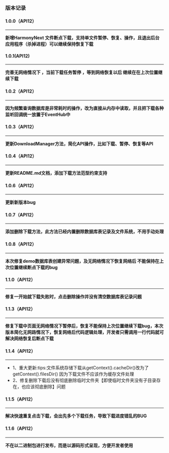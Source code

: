 ### 版本记录
#### 1.0.0（API12）
___
**新增HarmonyNext 文件断点下载，支持单文件暂停、恢复、操作，且退出后台应用程序（杀掉进程）可以继续保持恢复下载**

#### 1.0.1(API12)
___
**完善无网络情况下 ，当前下载任务暂停 ，等到网络恢复以后 继续在在上次位置继续下载**

#### 1.0.2（API12）
___

**因为频繁查询数据库是非常耗时的操作，改为直接从内存中读取，并且把下载各种监听回调统一放置于EventHub中**



#### 1.0.3（API12）
___

**更新DownloadManager方法，简化API操作，比如下载、暂停、恢复等API**



#### 1.0.4（API12）
___

**更新README.md文档，添加下载方法范型约束支持**


#### 1.0.6（API12）
___

**更新新版本bug**

#### 1.0.7（API12）
___

**添加删除下载方法，此方法已经内置删除数据库表记录及文件系统，不用手动处理**


#### 1.0.8（API12）
___

**本次修复demo数据库表创建异常问题，及无网络情况下恢复网络后 不能保持在上次位置继续断点下载的bug**



#### 1.1.0（API12）
___

**修复一开始就下载失败时，点击删除操作并没有清空数据库表记录问题**




#### 1.1.3（API12）
___

**修复下载中页面无网络情况下暂停后，恢复不能保持上次位置继续下载bug，本次版本简化无网路情况下，恢复网络后代码逻辑处理，开发者只需调用一行代码就可解决网络恢复后断点下载**



#### 1.1.4（API12）
___

* 1、重大更新:tips:文件系统存储下载从getContext().cacheDir()改为了getContext().filesDir() 因为下载文件不应该作为缓存文件处理
* 2、修复删除下载后没有彻底删除临时文件夹【即使临时文件夹没有子目录存在，也应该彻底删除】问题


#### 1.1.5（API12）
___

**解决快速重复点击下载，会出先多个下载任务，导致下载进度错乱的BUG**


#### 1.1.6（API12）
___

**不在以二进制包进行发布，而是以源码形式呈现，方便开发者使用**


